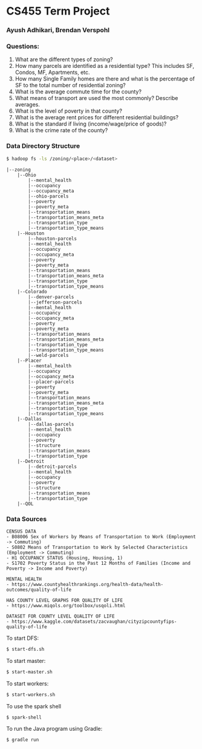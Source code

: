 # CS455 Term Project
### Ayush Adhikari, Brendan Verspohl

### Questions:
1. What are the different types of zoning?
2. How many parcels are identified as a residential type? This includes SF, Condos, MF, Apartments, etc.
3. How many Single Family homes are there and what is the percentage of SF to the total number of residential zoning?
4. What is the average commute time for the county?
5. What means of transport are used the most commonly? Describe averages.
6. What is the level of poverty in that county?
7. What is the average rent prices for different residential buildings?
8. What is the standard if living (income/wage/price of goods)?
9. What is the crime rate of the county?

### Data Directory Structure
```bash
$ hadoop fs -ls /zoning/<place>/<dataset>
```

```
|--zoning  
    |--Ohio  
        |--mental_health    
        |--occupancy  
        |--occupancy_meta  
        |--ohio-parcels  
        |--poverty  
        |--poverty_meta   
        |--transportation_means  
        |--transportation_means_meta  
        |--transportation_type  
        |--transportation_type_means  
    |--Houston    
        |--houston-parcels   
        |--mental_health   
        |--occupancy   
        |--occupancy_meta   
        |--poverty   
        |--poverty_meta     
        |--transportation_means   
        |--transportation_means_meta   
        |--transportation_type   
        |--transportation_type_means    
    |--Colorado       
        |--denver-parcels   
        |--jefferson-parcels   
        |--mental_health    
        |--occupancy    
        |--occupancy_meta     
        |--poverty   
        |--poverty_meta      
        |--transportation_means   
        |--transportation_means_meta     
        |--transportation_type   
        |--transportation_type_means   
        |--weld-parcels     
    |--Placer       
        |--mental_health   
        |--occupancy    
        |--occupancy_meta    
        |--placer-parcels    
        |--poverty   
        |--poverty_meta     
        |--transportation_means   
        |--transportation_means_meta   
        |--transportation_type    
        |--transportation_type_means  
    |--Dallas
        |--dallas-parcels 
        |--mental_health   
        |--occupancy         
        |--poverty     
        |--structure    
        |--transportation_means     
        |--transportation_type    
    |--Detroit
        |--detroit-parcels   
        |--mental_health   
        |--occupancy         
        |--poverty    
        |--structure   
        |--transportation_means   
        |--transportation_type      
    |--QOL
```

### Data Sources
```
CENSUS DATA
- B08006 Sex of Workers by Means of Transportation to Work (Employment -> Commuting)
- S0802 Means of Transportation to Work by Selected Characteristics (Employment -> Commuting)
- H1 OCCUPANCY STATUS (Housing, Housing, 1)
- S1702 Poverty Status in the Past 12 Months of Families (Income and Poverty -> Income and Poverty)

MENTAL HEALTH
- https://www.countyhealthrankings.org/health-data/health-outcomes/quality-of-life

HAS COUNTY LEVEL GRAPHS FOR QUALITY OF LIFE
- https://www.miqols.org/toolbox/usqoli.html

DATASET FOR COUNTY LEVEL QUALITY OF LIFE
- https://www.kaggle.com/datasets/zacvaughan/cityzipcountyfips-quality-of-life
```

To start DFS:
```bash 
$ start-dfs.sh
```
To start master:
```bash
$ start-master.sh
```
To start workers:
```bash
$ start-workers.sh
```
To use the spark shell
```bash
$ spark-shell
```
To run the Java program using Gradle:
```bash
$ gradle run
```
